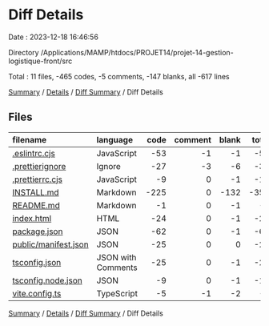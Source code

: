 # Diff Details

Date : 2023-12-18 16:46:56

Directory /Applications/MAMP/htdocs/PROJET14/projet-14-gestion-logistique-front/src

Total : 11 files,  -465 codes, -5 comments, -147 blanks, all -617 lines

[Summary](results.md) / [Details](details.md) / [Diff Summary](diff.md) / Diff Details

## Files
| filename | language | code | comment | blank | total |
| :--- | :--- | ---: | ---: | ---: | ---: |
| [.eslintrc.cjs](/.eslintrc.cjs) | JavaScript | -53 | -1 | -1 | -55 |
| [.prettierignore](/.prettierignore) | Ignore | -27 | -3 | -6 | -36 |
| [.prettierrc.cjs](/.prettierrc.cjs) | JavaScript | -9 | 0 | -1 | -10 |
| [INSTALL.md](/INSTALL.md) | Markdown | -225 | 0 | -132 | -357 |
| [README.md](/README.md) | Markdown | -1 | 0 | -1 | -2 |
| [index.html](/index.html) | HTML | -24 | 0 | -1 | -25 |
| [package.json](/package.json) | JSON | -62 | 0 | -1 | -63 |
| [public/manifest.json](/public/manifest.json) | JSON | -25 | 0 | 0 | -25 |
| [tsconfig.json](/tsconfig.json) | JSON with Comments | -25 | 0 | -1 | -26 |
| [tsconfig.node.json](/tsconfig.node.json) | JSON | -9 | 0 | -1 | -10 |
| [vite.config.ts](/vite.config.ts) | TypeScript | -5 | -1 | -2 | -8 |

[Summary](results.md) / [Details](details.md) / [Diff Summary](diff.md) / Diff Details